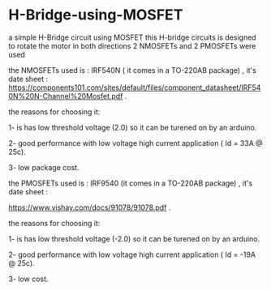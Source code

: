 # H-Bridge-using-MOSFET
a simple H-Bridge circuit using MOSFET
this H-bridge circuits is designed to rotate the motor in both directions
2 NMOSFETs and 2 PMOSFETs were used

the NMOSFETs used is : IRF540N ( it comes in a TO-220AB package) , it's date sheet : https://components101.com/sites/default/files/component_datasheet/IRF540N%20N-Channel%20Mosfet.pdf .

the reasons for choosing it:

1- is has low threshold voltage (2.0) so it can be turened on by an arduino.

2- good performance with low voltage high current application ( Id = 33A @ 25c).

3- low package cost.



the PMOSFETs used is : IRF9540 (it comes in a TO-220AB package) , it's date sheet :

https://www.vishay.com/docs/91078/91078.pdf .

the reasons for choosing it:

1- is has low threshold voltage (-2.0) so it can be turened on by an arduino.

2- good performance with low voltage high current application ( Id = -19A @ 25c).

3- low cost.

